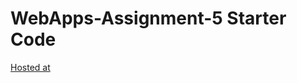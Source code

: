# WebApps-Assignment-5 Starter Code
[Hosted at](https://44-563-web-apps-f22.github.io/44563-webapps-assignment-5-shiva6427/insects.html)